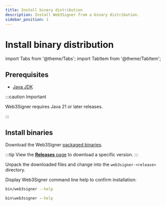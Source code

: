 ```yaml
---
title: Install binary distribution
description: Install Web3Signer from a binary distribution.
sidebar_position: 1
---
```


# Install binary distribution

import Tabs from '@theme/Tabs';
import TabItem from '@theme/TabItem';

## Prerequisites

- [Java JDK](https://jdk.java.net/)

:::caution Important

Web3Signer requires Java 21 or later releases.

:::

## Install binaries

Download the Web3Signer [packaged binaries](https://github.com/Consensys/web3signer/releases/latest).

:::tip
View the [**Releases** page](https://github.com/Consensys/web3signer/releases) to download a specific version.
:::

Unpack the downloaded files and change into the `web3signer-<release>` directory.

Display Web3Signer command line help to confirm installation:

<Tabs>
  <TabItem value="Linux or MacOS" label="Linux or MacOS" default>

```bash
bin/web3signer --help
```

  </TabItem>
  <TabItem value="Windows" label="Windows">

```bat
bin\web3signer --help
```

  </TabItem>
</Tabs>

